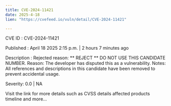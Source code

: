 ```yaml
---
title: CVE-2024-11421
date: 2025-4-18
lien: "https://cvefeed.io/vuln/detail/CVE-2024-11421"

---
```


CVE ID : CVE-2024-11421

Published :  April 18
2025
2:15 p.m. | 2 hours
7 minutes ago

Description : Rejected reason: ** REJECT ** DO NOT USE THIS CANDIDATE NUMBER. Reason: The developer has disputed this as a vulnerability. Notes: All references and descriptions in this candidate have been removed to prevent accidental usage.

Severity: 0.0 | NA

Visit the link for more details
such as CVSS details
affected products
timeline
and more...
